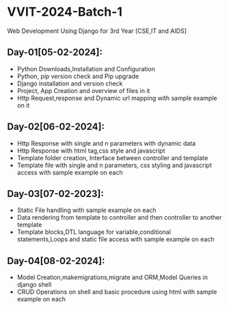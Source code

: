 # VVIT-2024-Batch-1
Web Development Using Django for 3rd Year [CSE,IT and AIDS]

## Day-01[05-02-2024]:
  - Python Downloads,Installation and Configuration
  - Python, pip version check and Pip upgrade
  - Django installation and version check
  - Project, App Creation and overview of files in it
  - Http Request,response and Dynamic url mapping with sample example on it

## Day-02[06-02-2024]:
  - Http Response with single and n parameters with dynamic data
  - Http Response with html tag,css style and javascript
  - Template folder creation, Interface between controller and template
  - Template file with single and n parameters, css styling and javascript access with sample example on each

## Day-03[07-02-2023]:
  - Static File handling with sample example on each
  - Data rendering from template to controller and then controller to another template
  - Template blocks,DTL language for variable,conditional statements,Loops and static file access with sample example on each

## Day-04[08-02-2024]:
  - Model Creation,makemigrations,migrate and ORM,Model Queries in django shell
  - CRUD Operations on shell and basic procedure using html with sample example on each
